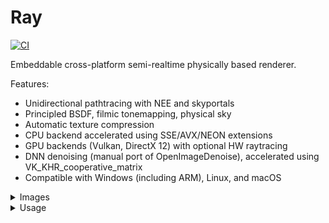 # Ray
[![CI](https://github.com/sergcpp/Ray/actions/workflows/ci.yml/badge.svg)](https://github.com/sergcpp/Ray/actions/workflows/ci.yml)

Embeddable cross-platform semi-realtime physically based renderer.

Features:

- Unidirectional pathtracing with NEE and skyportals
- Principled BSDF, filmic tonemapping, physical sky
- Automatic texture compression
- CPU backend accelerated using SSE/AVX/NEON extensions
- GPU backends (Vulkan, DirectX 12) with optional HW raytracing
- DNN denoising (manual port of OpenImageDenoise), accelerated using VK_KHR_cooperative_matrix
- Compatible with Windows (including ARM), Linux, and macOS

<details>
  <summary>Images</summary>

  - Rendered with time limit of 15 seconds using: <https://github.com/sergcpp/RayDemo>
  - Links to the original scenes:  \
    https://benedikt-bitterli.me/resources/  \
    https://www.blender.org/download/demo-files/  \
    https://www.intel.com/content/www/us/en/developer/topic-technology/graphics-research/samples.html  \
    https://developer.nvidia.com/orca/amazon-lumberyard-bistro \
    https://wirewheelsclub.com/models/1965-ford-mustang-fastback \
    https://evermotion.org/shop/show_product/scene-1-ai43-archinteriors-for-blender/14564 \
    https://www.blendermarket.com/products/blender-eevee-modern-villa

  <div>
    <div float="left" >
      <img src="images/scene18.jpg" width="89.8%" />
    </div>
    <div float="left" >
      <img src="images/scene11.jpg" width="44.7%" />
      <img src="images/scene12.jpg" width="44.7%" />
    </div>
    <div float="left" >
      <img src="images/scene6.jpg" width="47.0%" />
      <img src="images/scene5.jpg" width="42.4%" />
    </div>
    <div float="left" >
      <img src="images/scene9.jpg" width="44.7%" />
      <img src="images/scene7.jpg" width="44.7%" />
    </div>
    <div float="left" >
      <img src="images/scene10.jpg" width="46.95%" />
      <img src="images/scene8.jpg" width="42.45%" />
    </div>
    <div float="left" >
      <img src="images/scene13.jpg" width="44.7%" />
      <img src="images/scene14.jpg" width="44.7%" />
    </div>
    <div float="left" >
      <img src="images/scene3.jpg" width="26.55%" />
      <img src="images/scene4.jpg" width="62.9%" />
    </div>
    <div float="left" >
      <img src="images/scene16.jpg" width="60.0%" />
      <img src="images/scene1.jpg" width="29.4%" />
    </div>
    <div float="left" >
      <img src="images/scene2.jpg" width="29.9%" />
      <img src="images/scene15.jpg" width="59.5%" />
    </div>
    <div float="left" >
      <img src="images/scene17.jpg" width="89.8%" />
    </div>
  </div>
</details>

<details>
  <summary>Usage</summary>

  ## Installation
The intended use is to add it as a submodule to an existing project:

```console
git submodule add https://github.com/sergcpp/Ray.git
```

Then in CMakeLists.txt file:

```cmake
add_subdirectory(Ray)
```

But also standalone samples can be compiled and run:

### Windows

```console
git clone https://github.com/sergcpp/Ray.git
cd Ray
mkdir build && cd build/
cmake ..
msbuild ALL_BUILD.vcxproj /p:Configuration=Release
```

### Linux/MacOS

```console
git clone https://github.com/sergcpp/Ray.git
cd Ray
mkdir build && cd build/
cmake .. -DCMAKE_BUILD_TYPE=Release && make
```

## Usage

### Image rendering

```c++
#include <Ray/Ray.h>

int main() {
    const int IMG_W = 256, IMG_H = 256;
    const int SAMPLE_COUNT = 64;

    // Initial frame resolution, can be changed later
    Ray::settings_t s;
    s.w = IMG_W;
    s.h = IMG_H;

    // Additional Ray::eRendererType parameter can be passed (Vulkan GPU renderer created by default)
    Ray::RendererBase *renderer = Ray::CreateRenderer(s, &Ray::g_stdout_log);

    // Each renderer has its own storage implementation (RAM, GPU-RAM),
    // so renderer itself should create scene object
    Ray::SceneBase *scene = renderer->CreateScene();

    // Setup environment
    Ray::environment_desc_t env_desc;
    env_desc.env_col[0] = env_desc.env_col[1] = env_desc.env_col[2] = 0.0f;
    scene->SetEnvironment(env_desc);

    // Add diffuse materials
    Ray::shading_node_desc_t mat_desc1;
    mat_desc1.type = Ray::eShadingNode::Diffuse;
    mat_desc1.base_color[0] = 0.5f;
    mat_desc1.base_color[1] = 0.5f;
    mat_desc1.base_color[2] = 0.5f;
    const Ray::MaterialHandle mat1 = scene->AddMaterial(mat_desc1);

    mat_desc1.base_color[0] = 0.5f;
    mat_desc1.base_color[1] = 0.0f;
    mat_desc1.base_color[2] = 0.0f;
    const Ray::MaterialHandle mat2 = scene->AddMaterial(mat_desc1);

    mat_desc1.base_color[0] = 0.0f;
    mat_desc1.base_color[1] = 0.5f;
    mat_desc1.base_color[2] = 0.0f;
    const Ray::MaterialHandle mat3 = scene->AddMaterial(mat_desc1);

    // Add emissive material
    Ray::shading_node_desc_t mat_desc2;
    mat_desc2.type = Ray::eShadingNode::Emissive;
    mat_desc2.strength = 100.0f;
    mat_desc2.base_color[0] = 1.0f;
    mat_desc2.base_color[1] = 1.0f;
    mat_desc2.base_color[2] = 1.0f;
    mat_desc2.multiple_importance = true; // Use NEE for this lightsource
    const Ray::MaterialHandle mat4 = scene->AddMaterial(mat_desc2);

    // Setup test mesh
    // position(3 floats), normal(3 floats), tex_coord(2 floats)
    // clang-format off
    const float attrs[] = { // floor
                            0.0f, 0.0f, -0.5592f,           0.0f, 1.0f, 0.0f,                   1.0f, 1.0f,
                            0.0f, 0.0f, 0.0f,               0.0f, 1.0f, 0.0f,                   1.0f, 0.0f,
                            -0.5528f, 0.0f, 0.0f,           0.0f, 1.0f, 0.0f,                   0.0f, 0.0f,
                            -0.5496f, 0.0f, -0.5592f,       0.0f, 1.0f, 0.0f,                   0.0f, 1.0f,
                            // back wall
                            0.0f, 0.0f, -0.5592f,           0.0f, 0.0f, 1.0f,                   0.0f, 0.0f,
                            -0.5496f, 0.0f, -0.5592f,       0.0f, 0.0f, 1.0f,                   0.0f, 0.0f,
                            -0.556f, 0.5488f, -0.5592f,     0.0f, 0.0f, 1.0f,                   0.0f, 0.0f,
                            0.0f, 0.5488f, -0.5592f,        0.0f, 0.0f, 1.0f,                   0.0f, 0.0f,
                            // ceiling
                            -0.556f, 0.5488f, -0.5592f,     0.0f, -1.0f, 0.0f,                  0.0f, 0.0f,
                            0.0f, 0.5488f, -0.5592f,        0.0f, -1.0f, 0.0f,                  0.0f, 0.0f,
                            0.0f, 0.5488f, 0.0f,            0.0f, -1.0f, 0.0f,                  0.0f, 0.0f,
                            -0.556f, 0.5488f, 0.0f,         0.0f, -1.0f, 0.0f,                  0.0f, 0.0f,
                            // left wall
                            -0.5528f, 0.0f, 0.0f,           1.0f, 0.0f, 0.0f,                   0.0f, 0.0f,
                            -0.5496f, 0.0f, -0.5592f,       1.0f, 0.0f, 0.0f,                   0.0f, 0.0f,
                            -0.556f, 0.5488f, 0.0f,         1.0f, 0.0f, 0.0f,                   0.0f, 0.0f,
                            -0.556f, 0.5488f, -0.5592f,     1.0f, 0.0f, 0.0f,                   0.0f, 0.0f,
                            // right wall
                            0.0f, 0.0f, -0.5592f,           -1.0f, 0.0f, 0.0f,                  0.0f, 0.0f,
                            0.0f, 0.0f, 0.0f,               -1.0f, 0.0f, 0.0f,                  0.0f, 0.0f,
                            0.0f, 0.5488f, -0.5592f,        -1.0f, 0.0f, 0.0f,                  0.0f, 0.0f,
                            0.0f, 0.5488f, 0.0f,            -1.0f, 0.0f, 0.0f,                  0.0f, 0.0f,
                            // light
                            -0.213f, 0.5478f, -0.227f,      0.0f, -1.0f, 0.0f,                  0.0f, 0.0f,
                            -0.343f, 0.5478f, -0.227f,      0.0f, -1.0f, 0.0f,                  0.0f, 0.0f,
                            -0.343f, 0.5478f, -0.332f,      0.0f, -1.0f, 0.0f,                  0.0f, 0.0f,
                            -0.213f, 0.5478f, -0.332f,      0.0f, -1.0f, 0.0f,                  0.0f, 0.0f,
                            // short block
                            -0.240464f, 0.0f, -0.271646f,   0.285951942f, 0.0f, -0.958243966,   0.0f, 0.0f,
                            -0.240464f, 0.165f, -0.271646f, 0.285951942f, 0.0f, -0.958243966,   0.0f, 0.0f,
                            -0.082354f, 0.165f, -0.224464f, 0.285951942f, 0.0f, -0.958243966,   0.0f, 0.0f,
                            -0.082354f, 0.0f, -0.224464f,   0.285951942f, 0.0f, -0.958243966,   0.0f, 0.0f,
                            -0.240464f, 0.0, -0.271646f,    -0.958243966f, 0.0f, -0.285951942f, 0.0f, 0.0f,
                            -0.240464f, 0.165f, -0.271646f, -0.958243966f, 0.0f, -0.285951942f, 0.0f, 0.0f,
                            -0.287646f, 0.165f, -0.113536f, -0.958243966f, 0.0f, -0.285951942f, 0.0f, 0.0f,
                            -0.287646f, 0.0f, -0.113536f,   -0.958243966f, 0.0f, -0.285951942f, 0.0f, 0.0f,
                            -0.082354f, 0.0f, -0.224464f,   0.958243966f, 0.0f, 0.285951942f,   0.0f, 0.0f,
                            -0.082354f, 0.165f, -0.224464f, 0.958243966f, 0.0f, 0.285951942f,   0.0f, 0.0f,
                            -0.129536f, 0.165f, -0.066354f, 0.958243966f, 0.0f, 0.285951942f,   0.0f, 0.0f,
                            -0.129536f, 0.0f, -0.066354f,   0.958243966f, 0.0f, 0.285951942f,   0.0f, 0.0f,
                            -0.287646f, 0.0f, -0.113536f,   -0.285951942f, 0.0f, 0.958243966,   0.0f, 0.0f,
                            -0.287646f, 0.165f, -0.113536f, -0.285951942f, 0.0f, 0.958243966,   0.0f, 0.0f,
                            -0.129536f, 0.165f, -0.066354f, -0.285951942f, 0.0f, 0.958243966,   0.0f, 0.0f,
                            -0.129536f, 0.0f, -0.066354f,   -0.285951942f, 0.0f, 0.958243966,   0.0f, 0.0f,
                            -0.240464f, 0.165f, -0.271646f, 0.0f, 1.0f, 0.0f,                   0.0f, 0.0f,
                            -0.082354f, 0.165f, -0.224464f, 0.0f, 1.0f, 0.0f,                   0.0f, 0.0f,
                            -0.129536f, 0.165f, -0.066354f, 0.0f, 1.0f, 0.0f,                   0.0f, 0.0f,
                            -0.287646f, 0.165f, -0.113536f, 0.0f, 1.0f, 0.0f,                   0.0f, 0.0f,
                            // tall block
                            -0.471239f, 0.0f, -0.405353f,   -0.296278358f, 0.0f, -0.955101609f, 0.0f, 0.0f,
                            -0.471239f, 0.33f, -0.405353f,  -0.296278358f, 0.0f, -0.955101609f, 0.0f, 0.0f,
                            -0.313647f, 0.33f, -0.454239f,  -0.296278358f, 0.0f, -0.955101609f, 0.0f, 0.0f,
                            -0.313647f, 0.0f, -0.454239f,   -0.296278358f, 0.0f, -0.955101609f, 0.0f, 0.0f,
                            -0.264761f, 0.0f, -0.296647f,   0.955101609f, 0.0f, -0.296278358f,  0.0f, 0.0f,
                            -0.264761f, 0.33f, -0.296647f,  0.955101609f, 0.0f, -0.296278358f,  0.0f, 0.0f,
                            -0.313647f, 0.33f, -0.454239f,  0.955101609f, 0.0f, -0.296278358f,  0.0f, 0.0f,
                            -0.313647f, 0.0f, -0.454239f,   0.955101609f, 0.0f, -0.296278358f,  0.0f, 0.0f,
                            -0.471239f, 0.0f, -0.405353f,   -0.955101609f, 0.0f, 0.296278358f,  0.0f, 0.0f,
                            -0.471239f, 0.33f, -0.405353f,  -0.955101609f, 0.0f, 0.296278358f,  0.0f, 0.0f,
                            -0.422353f, 0.33f, -0.247761f,  -0.955101609f, 0.0f, 0.296278358f,  0.0f, 0.0f,
                            -0.422353f, 0.0f, -0.247761f,   -0.955101609f, 0.0f, 0.296278358f,  0.0f, 0.0f,
                            -0.422353f, 0.0f, -0.247761f,   0.296278358f, 0.0f, 0.955101609f,   0.0f, 0.0f,
                            -0.422353f, 0.33f, -0.247761f,  0.296278358f, 0.0f, 0.955101609f,   0.0f, 0.0f,
                            -0.264761f, 0.33f, -0.296647f,  0.296278358f, 0.0f, 0.955101609f,   0.0f, 0.0f,
                            -0.264761f, 0.0f, -0.296647f,   0.296278358f, 0.0f, 0.955101609f,   0.0f, 0.0f,
                            -0.471239f, 0.33f, -0.405353f,  0.0f, 1.0f, 0.0f,                   0.0f, 0.0f,
                            -0.313647f, 0.33f, -0.454239f,  0.0f, 1.0f, 0.0f,                   0.0f, 0.0f,
                            -0.264761f, 0.33f, -0.296647f,  0.0f, 1.0f, 0.0f,                   0.0f, 0.0f,
                            -0.422353f, 0.33f, -0.247761f,  0.0f, 1.0f, 0.0f,                   0.0f, 0.0f};
    const uint32_t indices[] = { 0, 2, 1, 0, 3, 2,
                                4, 6, 5, 4, 7, 6,
                                8, 9, 10, 8, 10, 11,
                                12, 13, 14, 13, 15, 14,
                                16, 17, 18, 18, 17, 19,
                                20, 21, 22, 20, 22, 23,
                                24, 25, 26, 24, 26, 27,
                                28, 30, 29, 28, 31, 30,
                                32, 33, 34, 32, 34, 35,
                                36, 38, 37, 36, 39, 38,
                                40, 42, 41, 40, 43, 42,
                                44, 45, 46, 44, 46, 47,
                                48, 50, 49, 48, 51, 50,
                                52, 54, 53, 52, 55, 54,
                                56, 58, 57, 56, 59, 58,
                                60, 62, 61, 60, 63, 62};
    // clang-format on

    Ray::mesh_desc_t mesh_desc;
    mesh_desc.prim_type = Ray::ePrimType::TriangleList;
    mesh_desc.vtx_positions = {attrs, 0, 8};
    mesh_desc.vtx_normals = {attrs, 3, 8};
    mesh_desc.vtx_uvs = {attrs, 6, 8};
    mesh_desc.vtx_indices = indices;

    // Setup material groups
    const Ray::mat_group_desc_t groups[] = {
        {mat1, 0, 18}, {mat2, 19, 6}, {mat3, 25, 6}, {mat4, Ray::InvalidMaterialHandle, 31, 6}, {mat1, 37, 60}};
    mesh_desc.groups = groups;

    Ray::MeshHandle mesh1 = scene->AddMesh(mesh_desc);

    // Instantiate mesh
    const float xform[] = {1.0f, 0.0f, 0.0f, 0.0f, //
                           0.0f, 1.0f, 0.0f, 0.0f, //
                           0.0f, 0.0f, 1.0f, 0.0f, //
                           0.0f, 0.0f, 0.0f, 1.0f};
    scene->AddMeshInstance(mesh1, xform);

    // Add camera
    const float view_origin[] = {-0.278f, 0.273f, 0.8f};
    const float view_dir[] = {0.0f, 0.0f, -1.0f};

    Ray::camera_desc_t cam_desc;
    cam_desc.type = Ray::eCamType::Persp;
    memcpy(&cam_desc.origin[0], &view_origin[0], 3 * sizeof(float));
    memcpy(&cam_desc.fwd[0], &view_dir[0], 3 * sizeof(float));
    cam_desc.fov = 39.1463f;

    const Ray::CameraHandle cam = scene->AddCamera(cam_desc);
    scene->set_current_cam(cam);

    scene->Finalize();

    // Create region contex for frame, setup to use whole frame
    auto region = Ray::RegionContext{{0, 0, IMG_W, IMG_H}};

    // Render image
    for (int i = 0; i < SAMPLE_COUNT; i++) {
        // Each call performs one iteration, blocks until finished
        renderer->RenderScene(scene, region);
        printf("Renderered %i samples\n", i);
    }
    printf("Done\n");

    // Get rendered image pixels in 32-bit floating point RGBA format
    const Ray::color_data_rgba_t pixels = renderer->get_pixels_ref();

    for (int y = 0; y < IMG_H; y++) {
        for (int x = 0; x < IMG_W; x++) {
            int i = y * pixels.pitch + x;
            const Ray::color_rgba_t &p = pixels.ptr[i];

            float red = p.v[0];
            float green = p.v[1];
            float blue = p.v[2];
            float alpha = p.v[3];

            // ...
            // Save pixels or convert to desired format
            // ...
        }
    }

    delete scene;
    delete renderer;
}
```

![Screenshot](images/img1.jpg)

### Multithreading

With CPU backends it is safe to call RenderScene from different threads for non-overlaping image regions:

```c++
...
    if (Ray::RendererSupportsMultithreading(renderer->type())) {
        // Split image into 4 regions
        Ray::RegionContext regions[] = { Ray::RegionContext{ { 0,       0,       IMG_W/2, IMG_H/2 } },
                                         Ray::RegionContext{ { IMG_W/2, 0,       IMG_W/2, IMG_H/2 } },
                                         Ray::RegionContext{ { 0,       IMG_H/2, IMG_W/2, IMG_H/2 } },
                                         Ray::RegionContext{ { IMG_W/2, IMG_H/2, IMG_W/2, IMG_H/2 } } };

        #pragma omp parallel for
        for (int i = 0; i < 4; i++) {
            for (int j = 0; j < SAMPLE_COUNT; j++) {
                renderer->RenderScene(scene, regions[i]);
            }
        }
    }
...
```

### Denoising

The image can be denoised either with UNet (slower) or NLM filter (faster).

```c++
...
  if (EnableHighQualityDenoising) {
      // Initialize neural denoiser
      Ray::unet_filter_properties_t unet_props;
      renderer->InitUNetFilter(true, unet_props);

      for (int pass = 0; pass < unet_props.pass_count; ++pass) {
          renderer->DenoiseImage(pass, region);
      }
  } else {
      // Run simple NLM filter
      renderer->DenoiseImage(region);
  }
...
```

![Screenshot](images/img2.jpg)

See [samples](samples) folder for more.
</details>


